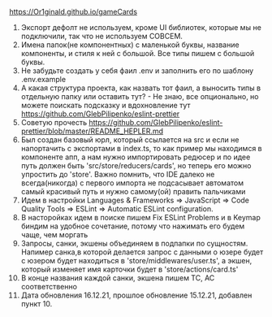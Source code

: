 https://Or1ginald.github.io/gameCards


1. Экспорт дефолт не используем, кроме UI библиотек, которые мы не подключили, так что не используем СОВСЕМ.
2. Имена папок(не компонентных) с маленькой буквы, название компоненты, и стиля к ней с большой. Все типы пишем с большой буквы.
3. Не забудьте создать у себя фаил .env и заполнить его по шаблону .env.example
4. А какая структура проекта, как назвать тот фаил, а выносить типы в отдельную папку или оставить тут? - Не знаю, все опционально, но можете поискать подсказку и вдохновление тут https://github.com/GlebPilipenko/eslint-prettier
5. Советую прочесть https://github.com/GlebPilipenko/eslint-prettier/blob/master/README_HEPLER.md
6. Был создан базовый юрл, который ссылается на src и если не напортачить с экспортами в index.ts, то как пример мы находимся в компоненте апп, а нам нужно импортировать редюсер и по идее путь должен быть 'src/store/reducers/cards', но теперь его можно упростить до 'store'. Важно помнить, что IDE далеко не всегда(никогда) с первого импорта не подсасывает автоматом самый красивый путь и нужно самому(ой) править пальчиками
7. Идем в настройки Languages & Frameworks => JavaScript => Code Quality Tools => ESLint => Automatic ESLint configuration.
8. В насторойках идем в поиске пишем Fix ESLint Problems и в Keymap биндим на удобное сочетание, потому что нажимать его будем чаще, чем моргать
9. Запросы, санки, экшены объединяем в подпапки по сущностям. Напимер санка,в которой делается запрос с данными о юзере будет с юзером будет находиться в 'store/middlewares/user.ts', а экшен, который изменяет имя карточки будет в 'store/actions/card.ts'
10. В конце названия каждой санки, экшена пишем TC, AC соответственно
11. Дата обновления 16.12.21, прошлое обновление 15.12.21, добавлен пункт 10.
